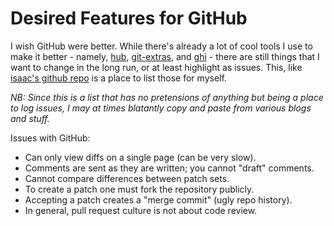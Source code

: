 # Desired Features for GitHub

I wish GitHub were better. While there's already a lot of cool tools I use to make it better - namely, [hub](https://github.com/github/hub), [git-extras](https://github.com/tj/git-extras), and [ghi](https://github.com/stephencelis/ghi) - there are still things that I want to change in the long run, or at least highlight as issues. This, like [isaac's github repo](https://github.com/isaacs/github) is a place to list those for myself.

_NB: Since this is a list that has no pretensions of anything but being a place to log issues, I may at times blatantly copy and paste from various blogs and stuff._ 

Issues with GitHub:
* Can only view diffs on a single page (can be very slow).
* Comments are sent as they are written; you cannot "draft" comments.
* Cannot compare differences between patch sets.
* To create a patch one must fork the repository publicly.
* Accepting a patch creates a "merge commit" (ugly repo history).
* In general, pull request culture is not about code review.
